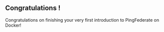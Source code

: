 
## Congratulations !

Congratulations on finishing your very first introduction to PingFederate on Docker!

